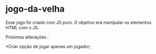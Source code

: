 # jogo-da-velha
 Esse jogo foi criado com JS puro.  O objetivo era manipular os elementos HTML com o JS.

 Próximas alterações :

 *Criar opção de jogar apenas um jogador;
